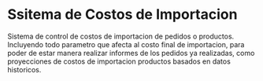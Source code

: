 # Ssitema de Costos de Importacion
Sistema de control de costos de importacion de pedidos o productos. Incluyendo todo parametro que afecta al costo final de importacion, para poder de estar manera realizar informes de los pedidos ya realizadas, como proyecciones de costos de importacion productos basados en datos historicos.
